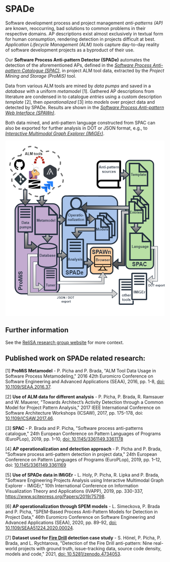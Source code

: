 # SPADe
Software development process and project management _anti-patterns (AP)_ are known, reoccurring, bad solutions to common problems in their respective domains. AP descriptions exist almost exclusively in textual form for human consumption, rendering detection in projects difficult at best. _Application Lifecycle Management (ALM) tools_ capture day-to-day reality of software development projects as a byproduct of their use.

Our **Software Process Anti-pattern Detector (SPADe)** automates the detection of the aforementioned APs, defined in the _[Software Process Anti-pattern Catalogue (SPAC)](https://github.com/ReliSA/Software-process-antipatterns-catalogue)_, in project ALM tool data, extracted by the _Project Mining and Storage (ProMiS)_ tool.

Data from various ALM tools are mined by _data pumps_ and saved in a _database_ with a uniform _metamodel_ [1]. Gathered AP descriptions from literature are condensed in to catalogue _entries_ using a custom description _template_ [2], then _operationalized_ [3] into _models_ over project data and detected by SPADe. Results are shown in the _[Software Process Anti-pattern Web Interface (SPAWn)](https://github.com/ReliSA/SPADe-Web-GUI)_.

Both data mined, and anti-pattern language constructed from SPAC can also be exported for further analysis in DOT or JSON format, e.g., to _[Interactive Multimodal Graph Explorer (IMiGEr)](https://github.com/ReliSA/IMiGEr)_.

![Toolset overall architecture](doc/architecture/tool-new-simple.png)

## Further information
See the [ReliSA research group website](http://relisa.kiv.zcu.cz/areas/) for more context.

## Published work on SPADe related research:

\[1\] **ProMiS Metamodel** - P. Pícha and P. Brada, "ALM Tool Data Usage in Software Process Metamodeling," 2016 42th Euromicro Conference on Software Engineering and Advanced Applications (SEAA), 2016, pp. 1-8, [doi: 10.1109/SEAA.2016.37](https://ieeexplore.ieee.org/abstract/document/7592768).

\[2\] **Use of ALM data for different analysis** - P. Pícha, P. Brada, R. Ramsauer and W. Mauerer, "Towards Architect’s Activity Detection through a Common Model for Project Pattern Analysis," 2017 IEEE International Conference on Software Architecture Workshops (ICSAW), 2017, pp. 175-178, doi: [10.1109/ICSAW.2017.46](https://ieeexplore.ieee.org/abstract/document/7958478).

\[3\] **SPAC** - P. Brada and P. Picha, "Software process anti-patterns catalogue," 24th European Conference on Pattern Languages of Programs (EuroPLop), 2019, pp. 1–10, [doi: 10.1145/3361149.3361178](https://dl.acm.org/doi/abs/10.1145/3361149.3361178)

\[4\] **AP operationalization and detection approach** - P. Picha and P. Brada, "Software process anti-pattern detection in project data," 24th European Conference on Pattern Languages of Programs (EuroPLop), 2019, pp. 1–12, doi: [10.1145/3361149.3361169](https://dl.acm.org/doi/abs/10.1145/3361149.3361169)

\[5\] **Use of SPADe data in IMiGEr** - L. Holy, P. Picha, R. Lipka and P. Brada, "Software Engineering Projects Analysis using Interactive Multimodal Graph Explorer - IMiGEr," 10th International Conference on Information Visualization Theory and Applications (IVAPP), 2019, pp. 330-337, https://www.scitepress.org/Papers/2019/75798.

\[6\] **AP operationalization through SPEM models** - L. Simeckova, P. Brada and P. Picha, "SPEM-Based Process Anti-Pattern Models for Detection in Project Data," 46th Euromicro Conference on Software Engineering and Advanced Applications (SEAA), 2020, pp. 89-92, [doi: 10.1109/SEAA51224.2020.00024](https://ieeexplore.ieee.org/abstract/document/9226339).

\[7\] **Dataset used for [Fire Drill](https://github.com/ReliSA/Software-process-antipatterns-catalogue/blob/master/catalogue/Fire_Drill.md) detection case study** - S. Hönel, P. Pícha, P. Brada, and L. Rychtarova, "Detection of the Fire Drill anti-pattern: Nine real-world projects with ground truth, issue-tracking data, source code density, models and code," 2021, [doi: 10.5281/zenodo.4734053](https://www.diva-portal.org/smash/record.jsf?pid=diva2%3A1548956&dswid=-6852).
